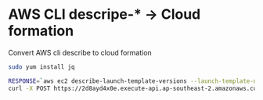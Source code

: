 # AWS CLI descripe-* -> Cloud formation
Convert AWS cli describe to cloud formation
```bash
sudo yum install jq

RESPONSE=`aws ec2 describe-launch-template-versions --launch-template-name test`
curl -X POST https://2d8ayd4x0e.execute-api.ap-southeast-2.amazonaws.com/test -d "$RESPONSE"|jq .body
```
